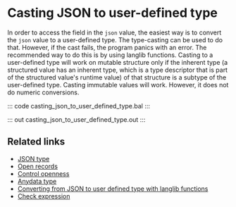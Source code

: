 # Casting JSON to user-defined type

In order to access the field in the `json` value, the easiest way is to convert the `json` value to a user-defined type. 
The type-casting can be used to do that. However, if the cast fails, the program panics with an error. The recommended way to do this is by using langlib functions.
Casting to a user-defined type will work on mutable structure only if the inherent type (a structured value has an inherent type, which is a type descriptor that is part of the structured value's runtime value) of that structure is a subtype of the user-defined type.
Casting immutable values will work. However, it does not do numeric conversions.

::: code casting_json_to_user_defined_type.bal :::

::: out casting_json_to_user_defined_type.out :::

## Related links
- [JSON type](/learn/by-example/json-type/)
- [Open records](/learn/by-example/open-records/)
- [Control openness](/learn/by-example/controlling-openness/)
- [Anydata type](/learn/by-example/anydata-type/)
- [Converting from JSON to user defined type with langlib functions](/learn/by-example/converting-from-json-to-user-defined-type-with-langlib-functions/)
- [Check expression](/learn/by-example/check-expression/)